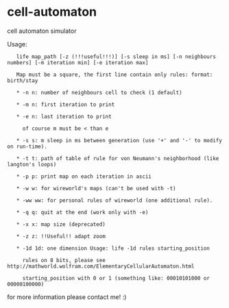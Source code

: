 # cell-automaton
cell automaton simulator

Usage:
       
       life map_path [-z (!!!useful!!!)] [-s sleep in ms] [-n neighbours numbers] [-m iteration min] [-e iteration max]
       
       Map must be a square, the first line contain only rules: format: birth/stay
       
       * -n n: number of neighbours cell to check (1 default)
       
       * -m n: first iteration to print
       
       * -e n: last iteration to print
       
         of course m must be < than e
       
       * -s s: m sleep in ms between generation (use '+' and '-' to modify on run-time).
       
       * -t t: path of table of rule for von Neumann's neighborhood (like langton's loops)
       
       * -p p: print map on each iteration in ascii
       
       * -w w: for wireworld's maps (can't be used with -t)
       
       * -ww ww: for personal rules of wireworld (one additional rule).
       
       * -q q: quit at the end (work only with -e)
       
       * -x x: map size (deprecated)
       
       * -z z: !!Useful!! adapt zoom
       
       * -1d 1d: one dimension Usage: life -1d rules starting_position
       
         rules on 8 bits, please see http://mathworld.wolfram.com/ElementaryCellularAutomaton.html
       
         starting_position with 0 or 1 (something like: 00010101000 or 00000100000)

for more information please contact me! :)
